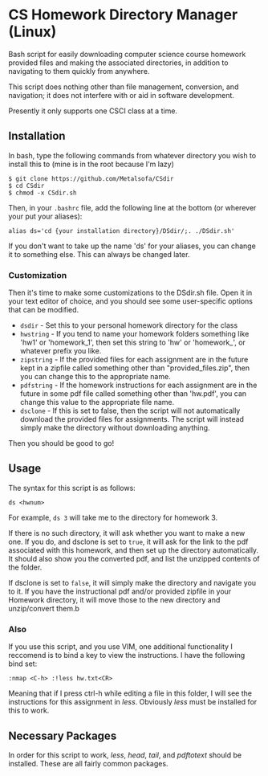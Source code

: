 # CS Homework Directory Manager (Linux)
Bash script for easily downloading computer science course homework provided files and making the associated directories, in addition to navigating to them quickly from anywhere.

This script does nothing other than file management, conversion, and navigation; it does not interfere with or aid in software development.

Presently it only supports one CSCI class at a time.

## Installation ##
In bash, type the following commands from whatever directory you wish to install this to (mine is in the root because I'm lazy)
~~~~
$ git clone https://github.com/Metalsofa/CSdir
$ cd CSdir
$ chmod -x CSdir.sh
~~~~
Then, in your `.bashrc` file, add the following line at the bottom (or wherever your put your aliases):
~~~~
alias ds='cd {your installation directory}/DSdir/;. ./DSdir.sh'
~~~~
If you don't want to take up the name 'ds' for your aliases, you can change it to something else. This can always be changed later.

### Customization
Then it's time to make some customizations to the DSdir.sh file. Open it in your text editor of choice, and you should see some user-specific options that can be modified.
*  `dsdir` - Set this to your personal homework directory for the class
* `hwstring` - If you tend to name your homework folders something like 'hw1' or 'homework_1', then set this string to 'hw' or 'homework_', or whatever prefix you like.
* `zipstring` - If the provided files for each assignment are in the future kept in a zipfile called something other than "provided_files.zip", then you can change this to the appropriate name.
* `pdfstring` - If the homework instructions for each assignment are in the future in some pdf file called something other than 'hw.pdf', you can change this value to the appropriate file name.
* `dsclone` - If this is set to false, then the script will not automatically download the provided files for assignments. The script will instead simply make the directory without downloading anything.

Then you should be good to go!

## Usage
The syntax for this script is as follows:

`ds <hwnum>`

For example, `ds 3` will take me to the directory for homework 3.

If there is no such directory, it will ask whether you want to make a new one. If you do, and dsclone is set to `true`, it will ask for the link to the pdf associated with this homework, and then set up the directory automatically. It should also show you the converted pdf, and list the unzipped contents of the folder.

If dsclone is set to `false`, it will simply make the directory and navigate you to it. If you have the instructional pdf and/or provided zipfile in your Homework directory, it will move those to the new directory and unzip/convert them.b

### Also
If you use this script, and you use VIM, one additional functionality I reccomend is to bind a key to view the instructions. I have the following bind set:
~~~~
:nmap <C-h> :!less hw.txt<CR>
~~~~
Meaning that if I press ctrl-h while editing a file in this folder, I will see the instructions for this assignment in *less*. Obviously *less* must be installed for this to work.

## Necessary Packages
In order for this script to work, *less*, *head*, *tail*, and *pdftotext* should be installed. These are all fairly common packages.
